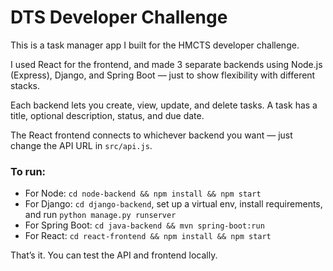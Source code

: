 # DTS Developer Challenge

This is a task manager app I built for the HMCTS developer challenge.

I used React for the frontend, and made 3 separate backends using Node.js (Express), Django, and Spring Boot — just to show flexibility with different stacks.

Each backend lets you create, view, update, and delete tasks. A task has a title, optional description, status, and due date.

The React frontend connects to whichever backend you want — just change the API URL in `src/api.js`.

### To run:

- For Node: `cd node-backend && npm install && npm start`
- For Django: `cd django-backend`, set up a virtual env, install requirements, and run `python manage.py runserver`
- For Spring Boot: `cd java-backend && mvn spring-boot:run`
- For React: `cd react-frontend && npm install && npm start`

That’s it. You can test the API and frontend locally.

